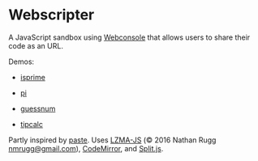 # Webscripter

A JavaScript sandbox using [Webconsole](https://github.com/reeceyang/webconsole) that allows users to share their code as an URL.

Demos:
- [isprime](https://reeceyang.github.io/webscripter/#XQAAAQBHAgAAAAAAAAA7GEqmKBRWeB0wN/I3Ht1CTwg1WYjx+VMr3qeiKuZZ4Y/Jjhh9nY0ACTTxFEeJeJgqgD6TP4mKz0OJOzl+1jewLEOZYbdPO+2voEke0DaZPIEthzGgxM2n+IaX2Vxf1z97bFmN++yuDRhn5YPm8RPdLWQLBBG1QHNjFGNngsCdfpuU2kAt0rwkdPMQj3BBp/qiXIC9nE7i8pRC8VRalSgKwnhEZaHZLZWrouVu/7Ffd2nbIwQ/8/H4QsuO+pmsmEJyhau1KWktRerQeXAuLpOjRps/0Djd4Bs00fEbIiX1Y3jxQhma9rYoXHfE/vWdRKA=)

- [pi](https://reeceyang.github.io/webscripter/index.html#XQAAAQC4AAAAAAAAAAA7GEqmJ8/ippDYlXo6WvzmOjStw7/Pee0qKYl3i/7qyfgE5h9y0Yb7WCi7Me1npR8qZwQ5vvutnbzO9gz9K6aul90M4GYEuksncqcKYhTALSvmPE/xCWq512/nRQtu0eoHjnTnVEDpevEIZu66rVmahfnEcKtLnzP/0JRwAA==)

- [guessnum](https://reeceyang.github.io/webscripter/#XQAAAQAbAQAAAAAAAAA7GEqmJ76tp7jvggT3U0yRUhPXm1LMTIzfgtO10K9C6/y8+9V5HVHFvEgV9tG323wZUR4G/6daTYZ7hniI5CIEI6OY6t95HKvpGy5ZvBepXQw3DH0bUYlNA62wI/KnYcqX2ysnNW0chg6v1KruCTDOikBv2ssQgllY5xemAu5A0afpo3/SYdCIeYQkkTM6nchB897HVMYG/xr8fpSVbqugZqJT8iVtBcwspJe4OfBCImX8VgpXj2Tz/2CAAAA=)

- [tipcalc](https://reeceyang.github.io/webscripter/#XQAAAQD7AAAAAAAAAAA7GEqmJ+pVwqZYH5Et7XmQOLmbSxGDQii9+EEA07DP/1/0ffXLKozfu+5S2rsFmof2tE7h0Rndn1+N0hBsL6K9kHAA9E2RL92slNhA30n17wEuTPaT65JMviVYuJnTY66+i7uV7krLRNhbeVm2yLJ0pL1xsGqesIV9wGZB6v41tNbuFMSujDGmnonVWA/MgYl2eWnf/9UxJeA=)

Partly inspired by [paste](https://github.com/topaz/paste). Uses [LZMA-JS](https://github.com/LZMA-JS/LZMA-JS) (© 2016 Nathan Rugg <nmrugg@gmail.com>), [CodeMirror](https://codemirror.net/), and [Split.js](https://split.js.org/).
